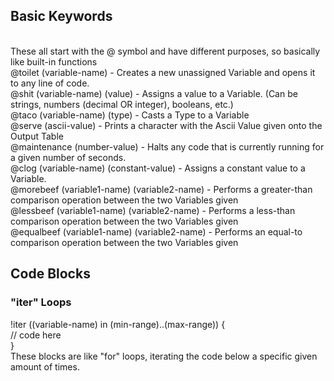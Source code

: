 ## Basic Keywords
<br>
These all start with the @ symbol and have different purposes, so basically like built-in functions
<br>
@toilet (variable-name) - Creates a new unassigned Variable and opens it to any line of code.
<br>
@shit (variable-name) (value) - Assigns a value to a Variable. (Can be strings, numbers (decimal OR integer), booleans, etc.)
<br>
@taco (variable-name) (type) - Casts a Type to a Variable
<br>
@serve (ascii-value) - Prints a character with the Ascii Value given onto the Output Table
<br>
@maintenance (number-value) - Halts any code that is currently running for a given number of seconds.
<br>
@clog (variable-name) (constant-value) - Assigns a constant value to a Variable.
<br>
@morebeef (variable1-name) (variable2-name) - Performs a greater-than comparison operation between the two Variables given
<br>
@lessbeef (variable1-name) (variable2-name) - Performs a less-than comparison operation between the two Variables given
<br>
@equalbeef (variable1-name) (variable2-name) - Performs an equal-to comparison operation between the two Variables given

## Code Blocks
### "iter" Loops
!iter ((variable-name) in (min-range)..(max-range)) {
<br>
  // code here
<br>
}
<br>
These blocks are like "for" loops, iterating the code below a specific given amount of times.

